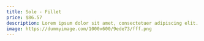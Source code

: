 ```yaml
---
title: Sole - Fillet
price: $86.57
description: Lorem ipsum dolor sit amet, consectetuer adipiscing elit. Proin risus. Praesent lectus.
image: https://dummyimage.com/1000x600/9ede73/fff.png
---
```

